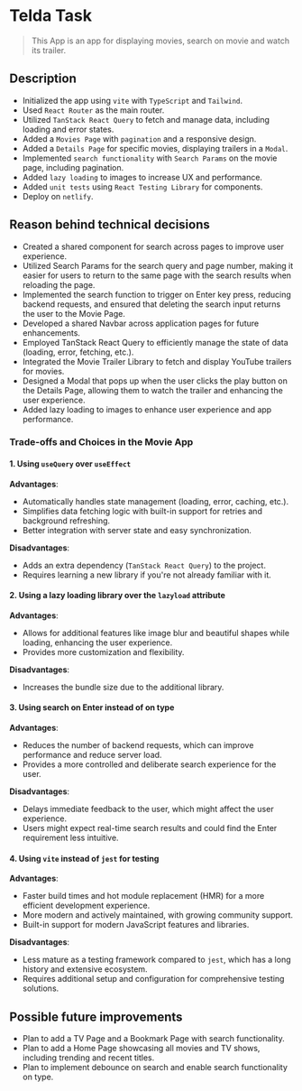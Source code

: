 # Telda Task

> This App is an app for displaying movies, search on movie and watch its trailer.

## Description

- Initialized the app using `vite` with `TypeScript` and `Tailwind`.
- Used `React Router` as the main router.
- Utilized `TanStack React Query` to fetch and manage data, including loading and error states.
- Added a `Movies Page` with `pagination` and a responsive design.
- Added a `Details Page` for specific movies, displaying trailers in a `Modal`.
- Implemented `search functionality` with `Search Params` on the movie page, including pagination.
- Added `lazy loading` to images to increase UX and performance.
- Added `unit tests` using `React Testing Library` for components.
- Deploy on `netlify`.

## Reason behind technical decisions

- Created a shared component for search across pages to improve user experience.
- Utilized Search Params for the search query and page number, making it easier for users to return to the same page with the search results when reloading the page.
- Implemented the search function to trigger on Enter key press, reducing backend requests, and ensured that deleting the search input returns the user to the Movie Page.
- Developed a shared Navbar across application pages for future enhancements.
- Employed TanStack React Query to efficiently manage the state of data (loading, error, fetching, etc.).
- Integrated the Movie Trailer Library to fetch and display YouTube trailers for movies.
- Designed a Modal that pops up when the user clicks the play button on the Details Page, allowing them to watch the trailer and enhancing the user experience.
- Added lazy loading to images to enhance user experience and app performance.

### Trade-offs and Choices in the Movie App

#### 1. Using `useQuery` over `useEffect`

**Advantages**:

- Automatically handles state management (loading, error, caching, etc.).
- Simplifies data fetching logic with built-in support for retries and background refreshing.
- Better integration with server state and easy synchronization.

**Disadvantages**:

- Adds an extra dependency (`TanStack React Query`) to the project.
- Requires learning a new library if you're not already familiar with it.

#### 2. Using a lazy loading library over the `lazyload` attribute

**Advantages**:

- Allows for additional features like image blur and beautiful shapes while loading, enhancing the user experience.
- Provides more customization and flexibility.

**Disadvantages**:

- Increases the bundle size due to the additional library.

#### 3. Using search on Enter instead of on type

**Advantages**:

- Reduces the number of backend requests, which can improve performance and reduce server load.
- Provides a more controlled and deliberate search experience for the user.

**Disadvantages**:

- Delays immediate feedback to the user, which might affect the user experience.
- Users might expect real-time search results and could find the Enter requirement less intuitive.

#### 4. Using `vite` instead of `jest` for testing

**Advantages**:

- Faster build times and hot module replacement (HMR) for a more efficient development experience.
- More modern and actively maintained, with growing community support.
- Built-in support for modern JavaScript features and libraries.

**Disadvantages**:

- Less mature as a testing framework compared to `jest`, which has a long history and extensive ecosystem.
- Requires additional setup and configuration for comprehensive testing solutions.

## Possible future improvements

- Plan to add a TV Page and a Bookmark Page with search functionality.
- Plan to add a Home Page showcasing all movies and TV shows, including trending and recent titles.
- Plan to implement debounce on search and enable search functionality on type.
